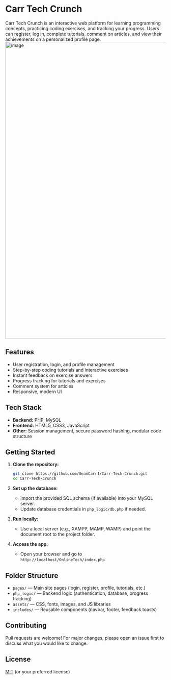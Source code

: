 # Carr Tech Crunch

Carr Tech Crunch is an interactive web platform for learning programming concepts, practicing coding exercises, and tracking your progress. Users can register, log in, complete tutorials, comment on articles, and view their achievements on a personalized profile page.
<img width="1919" height="930" alt="image" src="https://github.com/user-attachments/assets/0f351bfc-a309-4f4c-b5f5-cd2f7580ba41" />

## Features

- User registration, login, and profile management
- Step-by-step coding tutorials and interactive exercises
- Instant feedback on exercise answers
- Progress tracking for tutorials and exercises
- Comment system for articles
- Responsive, modern UI

## Tech Stack

- **Backend:** PHP, MySQL
- **Frontend:** HTML5, CSS3, JavaScript
- **Other:** Session management, secure password hashing, modular code structure

## Getting Started

1. **Clone the repository:**
   ```bash
   git clone https://github.com/SeanCarr1/Carr-Tech-Crunch.git
   cd Carr-Tech-Crunch
   ```

2. **Set up the database:**
   - Import the provided SQL schema (if available) into your MySQL server.
   - Update database credentials in `php_logic/db.php` if needed.

3. **Run locally:**
   - Use a local server (e.g., XAMPP, MAMP, WAMP) and point the document root to the project folder.

4. **Access the app:**
   - Open your browser and go to `http://localhost/OnlineTech/index.php`

## Folder Structure

- `pages/` — Main site pages (login, register, profile, tutorials, etc.)
- `php_logic/` — Backend logic (authentication, database, progress tracking)
- `assets/` — CSS, fonts, images, and JS libraries
- `includes/` — Reusable components (navbar, footer, feedback toasts)

## Contributing

Pull requests are welcome! For major changes, please open an issue first to discuss what you would like to change.

## License

[MIT](LICENSE) (or your preferred license)
